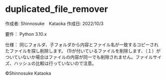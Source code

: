 # duplicated_file_remover

作成者: Shinnosuke　Kataoka 
作成日: 2022/10/3


要件：
Python 3.10.x 

仕様：
同じフォルダ、子フォルダから内容とファイル名が一致するコピーされたファイルを探し削除します。
(1)が付いているファイルを削除します、（１）がついていないか場合はファイルの内容が同一でも削除されません。ファイルサイズ、ハッシュの比較は行っていないので注意。

©Shinnosuke Kataoka
